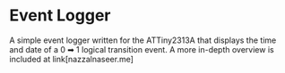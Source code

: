 # Event Logger

A simple event logger written for the ATTiny2313A that displays the time and date of a 0 ➡ 1 logical transition event. A more in-depth overview is included at link[nazzalnaseer.me]

